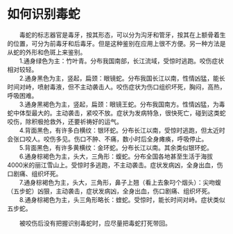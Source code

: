 # 如何识别毒蛇  

&emsp;&emsp;毒蛇的标志器官是毒牙，按其形态，可以分为沟牙和管牙，按其在上额骨着生的位置，可分为前毒牙和后毒牙。但是这种鉴别在应用上很不方便。另一种方法是从蛇的外形和色斑上来鉴别。  
&emsp;&emsp;1.通身绿色为主：竹叶青。分布我国南部，长江流域，受惊时逃跑。咬伤症状相对较轻。  
&emsp;&emsp;2.通身黑色为主，竖起，扁颈：眼镜蛇。分布我国长江以南，性情凶猛，能长时间对峙，喷射毒液，但不主动袭击人。咬伤症状为伤口组织坏死，胸闷，高热，呼吸困难。  
&emsp;&emsp;3.通身黑褐色为主，竖起，扁颈：眼镜王蛇。分布我国南方。性情凶猛，为毒蛇中体型最大的。主动袭击，紧咬不放。症状为发病特急，很快死亡，碰到这类蛇咬伤，除积极抢救外，还要祈祷好的运气。  
&emsp;&emsp;4.背面黑色，有许多白横纹：银环蛇。分布长江以南，受惊时逃跑，但太近时会张口咬人。咬伤多见。伤口不肿、不痛，数小时后全身瘫痪，呼吸停止。  
&emsp;&emsp;5.背面黑色，有许多黄横纹：金环蛇。分布长江以南。其余类似银环蛇。  
&emsp;&emsp;6.通身棕褐色为主，头大，三角形：蝮蛇。分布全国各地甚至生活于海拔4000米的丽江雪山上。受惊时多逃跑，不主动袭击。症状发病凶，全身出血，伤口剧痛、组织坏死。  
&emsp;&emsp;7.通身棕褐色为主，头大，三角形，鼻子上翘（看上去象叼个烟头）：尖吻蝮（五步蛇）凶狠，主动袭击，症状发病凶，全身出血，伤口剧痛、组织坏死。  
&emsp;&emsp;8.通身棕褐色为主，头三角形略长：蝰蛇。受惊时，能长时间对峙。症状类似五步蛇。  

&emsp;&emsp;被咬伤后没有把握识别毒蛇时，应尽量把毒蛇打死带回。  